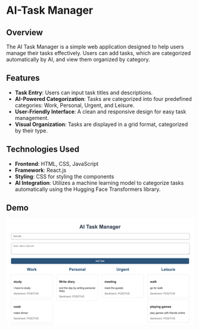 # AI-Task Manager

## Overview

The AI Task Manager is a simple web application designed to help users manage their tasks effectively. Users can add tasks, which are categorized automatically by AI, and view them organized by category.

## Features

- **Task Entry**: Users can input task titles and descriptions.
- **AI-Powered Categorization**: Tasks are categorized into four predefined categories: Work, Personal, Urgent, and Leisure.
- **User-Friendly Interface**: A clean and responsive design for easy task management.
- **Visual Organization**: Tasks are displayed in a grid format, categorized by their type.

## Technologies Used

- **Frontend**: HTML, CSS, JavaScript
- **Framework**: React.js
- **Styling**: CSS for styling the components
- **AI Integration**: Utilizes a machine learning model to categorize tasks automatically using the Hugging Face Transformers library.

## Demo
<img src="ss.png" alt="first image" width="600"> 
